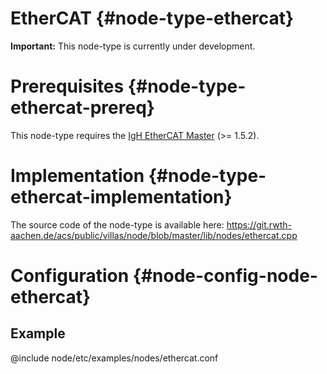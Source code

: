# EtherCAT {#node-type-ethercat}

**Important:** This node-type is currently under development.

# Prerequisites {#node-type-ethercat-prereq}

This node-type requires the [IgH EtherCAT Master](http://etherlab.org) (>= 1.5.2).

# Implementation {#node-type-ethercat-implementation}

The source code of the node-type is available here:
https://git.rwth-aachen.de/acs/public/villas/node/blob/master/lib/nodes/ethercat.cpp

# Configuration {#node-config-node-ethercat}

## Example

@include node/etc/examples/nodes/ethercat.conf
